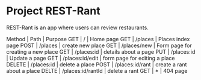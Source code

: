 # Project REST-Rant

REST-Rant is an app where users can review restaurants.

Method | Path       |  Purpose
GET    |    /       |   Home page
GET    | /places    |   Places index page
POST   | /places    |   create new place
GET    | /places/new  |   Form page for creating a new place
GET    | /places:id    |   details about a page
PUT    | /places:id    |   Update a page
GET    | /places:id/edit    |   form page for editing a place
DELETE | /places:id  |  delete a place
POST   | /places:id/rant   |   create a rant about a place
DELTE  | /places:id/rantId   |   delete a rant
GET    |  *  |  404 page